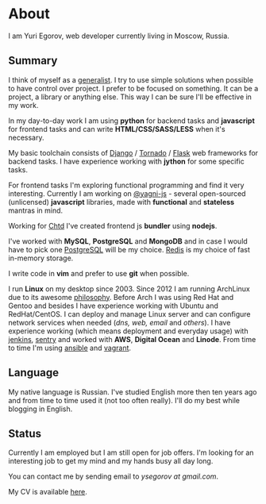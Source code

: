 # About

I am Yuri Egorov, web developer currently living in Moscow, Russia.

## Summary

I think of myself as a [generalist][generalist].
I try to use simple solutions when possible to have control over project.
I prefer to be focused on something. It can be a project, a library or anything
else. This way I can be sure I'll be effective in my work.

In my day-to-day work I am using **python** for backend tasks
and **javascript** for frontend tasks and can write **HTML/CSS/SASS/LESS**
when it's neсessary.

My basic toolchain consists of [Django][django] / [Tornado][tornado] /
[Flask][flask] web frameworks for backend tasks.
I have experience working with **jython** for some specific tasks.

For frontend tasks I'm exploring functional programming and find it very
interesting. Currently I am working on [@yagni-js][yagni-js] - several
open-sourced (unlicensed) **javascript** libraries, made with **functional**
and **stateless** mantras in mind.

Working for [Chtd][chtd] I've created frontend js **bundler** using **nodejs**.

I've worked with **MySQL**, **PostgreSQL** and **MongoDB** and in case I would
have to pick one [PostgreSQL][postgresql] will be my choice.
[Redis][redis] is my choice of fast in-memory storage.

I write code in **vim** and prefer to use **git** when possible.

I run **Linux** on my desktop since 2003.
Since 2012 I am running ArchLinux due to its awesome [philosophy][archlinux].
Before Arch I was using Red Hat and Gentoo and besides I have experience
working with Ubuntu and RedHat/CentOS.
I can deploy and manage Linux server and can configure network services when
needed (*dns, web, email* and *others*).
I have experience working (which means deployment and everyday usage) with
[jenkins][jenkins], [sentry][sentry] and worked with **AWS**, **Digital Ocean**
and **Linode**.
From time to time I'm using [ansible][ansible] and [vagrant][vagrant].


Language
--------

My native language is Russian.
I've studied English more then ten years ago and from time to time used it
(not too often really).
I'll do my best while blogging in English.


Status
------

Currently I am employed but I am still open for job offers.
I'm looking for an interesting job to get my mind and my hands
busy all day long.

You can contact me by sending email to *ysegorov at gmail.com*.

My CV is available [here][cv].


[generalist]: http://alistapart.com/article/the-specialist-generalist-balance
[archlinux]: https://wiki.archlinux.org/index.php/The_Arch_Way
[django]: https://www.djangoproject.com
[tornado]: http://www.tornadoweb.org
[flask]: http://flask.pocoo.org/
[postgresql]: https://www.postgresql.org/
[redis]: http://redis.io
[backbone]: http://backbonejs.org
[sentry]: https://www.getsentry.com/
[jenkins]: https://jenkins.io/
[ansible]: https://www.ansible.com/
[vagrant]: https://www.vagrantup.com/
[chtd]: /2015/chtd/
[cv]: /cv/
[yagni-js]: https://www.npmjs.com/org/yagni-js
